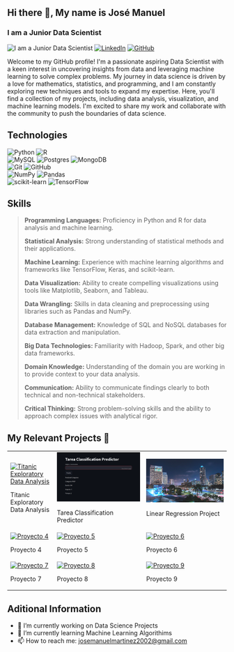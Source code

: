 ## Hi there 👋, My name is José Manuel
### I am a Junior Data Scientist
![I am a Junior Data Scientist](https://www.american.edu/spa/data-science/images/Data-Science-Institute_banner.jpg)
 [![LinkedIn](https://img.shields.io/badge/linkedin-%230077B5.svg?style=for-the-badge&logo=linkedin&logoColor=white)](https://www.linkedin.com/in/jos%C3%A9-manuel-mart%C3%ADnez-alpa%C3%B1ez-30bb4012b/) [![GitHub](https://img.shields.io/badge/github-%23121011.svg?style=for-the-badge&logo=github&logoColor=white)](https://github.com/joselitom17)

Welcome to my GitHub profile! I'm a passionate aspiring Data Scientist with a keen interest in uncovering insights from data and leveraging machine learning to solve complex problems. My journey in data science is driven by a love for mathematics, statistics, and programming, and I am constantly exploring new techniques and tools to expand my expertise. Here, you'll find a collection of my projects, including data analysis, visualization, and machine learning models. I'm excited to share my work and collaborate with the community to push the boundaries of data science.

## Technologies
![Python](https://img.shields.io/badge/python-3670A0?style=for-the-badge&logo=python&logoColor=ffdd54) 
![R](https://img.shields.io/badge/r-%23276DC3.svg?style=for-the-badge&logo=r&logoColor=white)
</br>
![MySQL](https://img.shields.io/badge/mysql-4479A1.svg?style=for-the-badge&logo=mysql&logoColor=white)
![Postgres](https://img.shields.io/badge/postgres-%23316192.svg?style=for-the-badge&logo=postgresql&logoColor=white)
![MongoDB](https://img.shields.io/badge/MongoDB-%234ea94b.svg?style=for-the-badge&logo=mongodb&logoColor=white)
</br>
![Git](https://img.shields.io/badge/git-%23F05033.svg?style=for-the-badge&logo=git&logoColor=white) 
![GitHub](https://img.shields.io/badge/github-%23121011.svg?style=for-the-badge&logo=github&logoColor=white)
</br>
![NumPy](https://img.shields.io/badge/numpy-%23013243.svg?style=for-the-badge&logo=numpy&logoColor=white) 
![Pandas](https://img.shields.io/badge/pandas-%23150458.svg?style=for-the-badge&logo=pandas&logoColor=white) 
</br>
![scikit-learn](https://img.shields.io/badge/scikit--learn-%23F7931E.svg?style=for-the-badge&logo=scikit-learn&logoColor=white) 
![TensorFlow](https://img.shields.io/badge/TensorFlow-%23FF6F00.svg?style=for-the-badge&logo=TensorFlow&logoColor=white)

## Skills
> **Programming Languages:** Proficiency in Python and R for data analysis and machine learning.
> 
> **Statistical Analysis:** Strong understanding of statistical methods and their applications.
>
> **Machine Learning:** Experience with machine learning algorithms and frameworks like TensorFlow, Keras, and scikit-learn.
>
> **Data Visualization:** Ability to create compelling visualizations using tools like Matplotlib, Seaborn, and Tableau.
>
> **Data Wrangling:** Skills in data cleaning and preprocessing using libraries such as Pandas and NumPy.
>
> **Database Management:** Knowledge of SQL and NoSQL databases for data extraction and manipulation.
>
> **Big Data Technologies:** Familiarity with Hadoop, Spark, and other big data frameworks.
>
> **Domain Knowledge:** Understanding of the domain you are working in to provide context to your data analysis.
>
> **Communication:** Ability to communicate findings clearly to both technical and non-technical stakeholders.
>
> **Critical Thinking:** Strong problem-solving skills and the ability to approach complex issues with analytical rigor.

## My Relevant Projects 🚀
<!-- Tamaño de las imagenes 1280x720px -->
<table style="width:100%">
  <tr>
    <td>
      <a href="https://github.com/joselitom17/My_First_EDA_Titanic">
        <img src="https://images.hdqwalls.com/download/titanic-in-digital-art-lb-1280x720.jpg" alt="Titanic Exploratory Data Analysis">
      </a>
      <p>Titanic Exploratory Data Analysis</p>
    </td>
    <td>
      <a href="https://github.com/joselitom17/HIDRAL_Project">
        <img src="images/Tarea_Classification_Prediction.png" alt="Tarea Classification Predictor">
      </a>
      <p>Tarea Classification Predictor</p>
    </td>
    <td>
      <a href="https://github.com/joselitom17/Lineal_Regression_Project">
        <img src="images/USA_Houses_California_Night_San_Diego_590554_1280x720.jpg" alt="Linear Regression Project">
      </a>
      <p>Linear Regression Project</p>
    </td>
  </tr>
  <tr>
    <td>
      <a href="">
        <img src="https://images.hdqwalls.com/download/titanic-in-digital-art-lb-1280x720.jpg" alt="Proyecto 4">
      </a>
      <p>Proyecto 4</p>
    </td>
    <td>
      <a href="">
        <img src="https://images.hdqwalls.com/download/titanic-in-digital-art-lb-1280x720.jpg" alt="Proyecto 5">
      </a>
      <p>Proyecto 5</p>
    </td>
    <td>
      <a href="">
        <img src="https://images.hdqwalls.com/download/titanic-in-digital-art-lb-1280x720.jpg" alt="Proyecto 6">
      </a>
      <p>Proyecto 6</p>
    </td>
  </tr>
  <tr>
    <td>
      <a href="">
        <img src="https://images.hdqwalls.com/download/titanic-in-digital-art-lb-1280x720.jpg" alt="Proyecto 7">
      </a>
      <p>Proyecto 7</p>
    </td>
    <td>
      <a href="">
        <img src="https://images.hdqwalls.com/download/titanic-in-digital-art-lb-1280x720.jpg" alt="Proyecto 8">
      </a>
      <p>Proyecto 8</p>
    </td>
    <td>
      <a href="">
        <img src="https://images.hdqwalls.com/download/titanic-in-digital-art-lb-1280x720.jpg" alt="Proyecto 9">
      </a>
      <p>Proyecto 9</p>
    </td>
  </tr>
</table>

## Aditional Information
- 🔭 I’m currently working on Data Science Projects 
- 🌱 I’m currently learning Machine Learning Algorithims 
- 📫 How to reach me: josemanuelmartinez2002@gmail.com  
